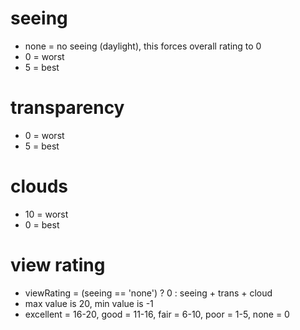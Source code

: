 # seeing #

  * none = no seeing (daylight), this forces overall rating to 0
  * 0 = worst
  * 5 = best

# transparency #

  * 0 = worst
  * 5 = best

# clouds #

  * 10 = worst
  * 0 = best

# view rating #

  * viewRating = (seeing == 'none') ? 0 : seeing + trans + cloud
  * max value is 20, min value is -1
  * excellent = 16-20, good = 11-16, fair = 6-10, poor = 1-5, none = 0